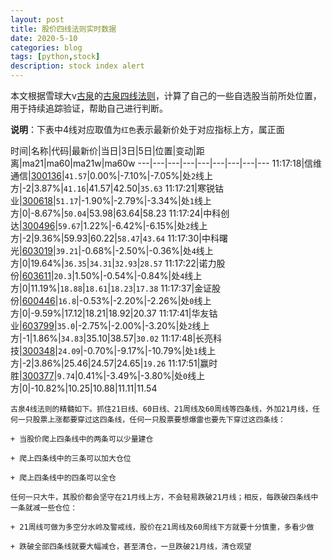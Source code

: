 ```yaml
---
layout: post
title: 股价四线法则实时数据
date: 2020-5-10
categories: blog
tags: [python,stock]
description: stock index alert
---
```



本文根据雪球大v[古泉](https://xueqiu.com/u/7148646888)的[古泉四线法则](https://xueqiu.com/7148646888/130498192)，计算了自己的一些自选股当前所处位置，用于持续追踪验证，帮助自己进行判断。

**说明**：下表中4线对应取值为`红色`表示最新价处于对应指标上方，属正面

时间|名称|代码|最新价|当日|3日|5日|位置|变动|距离|ma21|ma60|ma21w|ma60w
---|---|---|---|---|---|---|---|---
11:17:18|信维通信|[300136](https://xueqiu.com/S/SZ300136)|`41.57`|0.00%|-7.10%|-7.05%|处`2`线上方|-2|3.87%|`41.16`|41.57|42.50|`35.63`
11:17:21|寒锐钴业|[300618](https://xueqiu.com/S/SZ300618)|`51.17`|-1.90%|-2.79%|-3.34%|处`1`线上方|0|-8.67%|`50.04`|53.98|63.64|58.23
11:17:24|中科创达|[300496](https://xueqiu.com/S/SZ300496)|`59.67`|1.22%|-6.42%|-6.15%|处`2`线上方|-2|9.36%|59.93|60.22|`58.47`|`43.64`
11:17:30|中科曙光|[603019](https://xueqiu.com/S/SH603019)|`39.21`|-0.68%|-2.50%|-0.36%|处`4`线上方|0|19.64%|`36.35`|`34.31`|`32.93`|`28.57`
11:17:22|诺力股份|[603611](https://xueqiu.com/S/SH603611)|`20.3`|1.50%|-0.54%|-0.84%|处`4`线上方|0|11.19%|`18.88`|`18.61`|`18.23`|`17.38`
11:17:37|金证股份|[600446](https://xueqiu.com/S/SH600446)|`16.8`|-0.53%|-2.20%|-2.26%|处`0`线上方|0|-9.59%|17.12|18.21|18.92|20.37
11:17:41|华友钴业|[603799](https://xueqiu.com/S/SH603799)|`35.0`|-2.75%|-2.00%|-3.20%|处`2`线上方|-1|1.86%|`34.83`|35.10|38.57|`30.02`
11:17:48|长亮科技|[300348](https://xueqiu.com/S/SZ300348)|`24.09`|-0.70%|-9.17%|-10.79%|处`1`线上方|-2|3.86%|25.46|24.57|24.65|`19.26`
11:17:51|赢时胜|[300377](https://xueqiu.com/S/SZ300377)|`9.74`|0.41%|-3.49%|-3.80%|处`0`线上方|0|-10.82%|10.25|10.88|11.11|11.54

```
古泉4线法则的精髓如下。抓住21日线、60日线、21周线及60周线等四条线，外加21月线，任何一只股票上涨都要穿过这四条线，任何一只股票要想爆雷也要先下穿过这四条线：

+ 当股价爬上四条线中的两条可以少量建仓

+ 爬上四条线中的三条可以加大仓位

+ 爬上四条线中的四条可以全仓

任何一只大牛，其股价都会坚守在21月线上方，不会轻易跌破21月线；相反，每跌破四条线中一条就减一些仓位：

+ 21周线可做为多空分水岭及警戒线，股价在21周线及60周线下方就要十分慎重，多看少做

+ 跌破全部四条线就要大幅减仓，甚至清仓，一旦跌破21月线，清仓观望
```